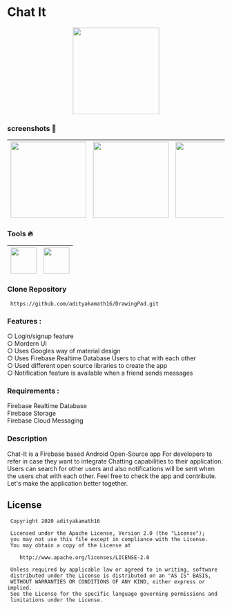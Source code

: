 # Chat It
<p align="center">
<img  height="200" src="https://firebasestorage.googleapis.com/v0/b/github--images.appspot.com/o/ChatIt%2Fchatitlogo.png?alt=media&token=29d30346-147b-4172-808a-dee9fac69276"></img>
</p>

### screenshots :rocket:
|<img src="https://firebasestorage.googleapis.com/v0/b/github--images.appspot.com/o/ChatIt%2FchatUI.jpg?alt=media&token=0bea91db-acae-4493-bad9-69ed95231d48" width=175> | <img src="https://firebasestorage.googleapis.com/v0/b/github--images.appspot.com/o/ChatIt%2FKeep%20track%20of%20your%20Chats.jpg?alt=media&token=b69a8d75-36f1-4607-9237-d8579cae822b" width=175>|  <img src="https://firebasestorage.googleapis.com/v0/b/github--images.appspot.com/o/ChatIt%2Fsearch.jpg?alt=media&token=9cbab7ec-709d-4e99-b3f6-412b11243a98" width=175> |<img src="https://firebasestorage.googleapis.com/v0/b/github--images.appspot.com/o/ChatIt%2Fmaterial%20design.jpg?alt=media&token=4e5583fb-5720-466f-8897-7efa8900f48b" width=175> | <img src="https://firebasestorage.googleapis.com/v0/b/github--images.appspot.com/o/ChatIt%2Fgoogle%20material%20design.jpg?alt=media&token=a64e3f5c-81a5-40c2-adaa-ee68f09d04b7" width=175>|  <img src="https://firebasestorage.googleapis.com/v0/b/github--images.appspot.com/o/ChatIt%2FBOTTOM%20NAVIGATION.jpg?alt=media&token=66822a1a-f569-4e8a-89eb-f2b894a2dc20" width=175>|
|:---:|:---:|:---:|:---:|:---:|:---:|

### Tools :fire:
|<img src="https://firebasestorage.googleapis.com/v0/b/github--images.appspot.com/o/Github%20images%2F1200px-Android_Studio_icon.svg.png?alt=media&token=c696a2c6-181d-4ef2-b235-a200306833ca" width=60> | <img src="https://firebasestorage.googleapis.com/v0/b/github--images.appspot.com/o/Github%20images%2Ffirebase.png?alt=media&token=b31bf89b-27a9-4192-9c7f-ae8eedb56554 " width=60> | 
|:---:|:---:|

 ### Clone Repository
 ```
  https://github.com/adityakamath16/DrawingPad.git
 ```

<p><h3>Features : </h3></p>
○ Login/signup feature<br>
○ Mordern UI<br>
○ Uses Googles way of material design<br>
○ Uses Firebase Realtime Database Users to chat with each other<br>
○ Used different open source libraries to create the app<br>
○ Notification feature is available when a friend sends messages<br>

<p><h3>Requirements : </h3></p>
Firebase Realtime Database<br>
Firebase Storage<br>
Firebase Cloud Messaging<br>


### Description
<p>Chat-It is a Firebase based Android Open-Source app For developers to refer in case they want to integrate Chatting capabilities to their application. Users can search for other users and also notifications will be sent when the users chat with each other. Feel free to check the app and contribute. Let's make the application better together.</p>

License
 -------
 
     Copyright 2020 adityakamath16
 
     Licensed under the Apache License, Version 2.0 (the "License");
     you may not use this file except in compliance with the License.
     You may obtain a copy of the License at
 
        http://www.apache.org/licenses/LICENSE-2.0
 
     Unless required by applicable law or agreed to in writing, software
     distributed under the License is distributed on an "AS IS" BASIS,
     WITHOUT WARRANTIES OR CONDITIONS OF ANY KIND, either express or implied.
     See the License for the specific language governing permissions and
     limitations under the License.
